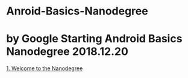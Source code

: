 # Anroid-Basics-Nanodegree
by Google
Starting Android Basics Nanodegree 2018.12.20
==============================================

[1. Welcome to the Nanodegree](https://github.com/KimJoon93/Anroid-Basics-Nanodegree/blob/Welcome-to-the-Nanodegree/README.md)
